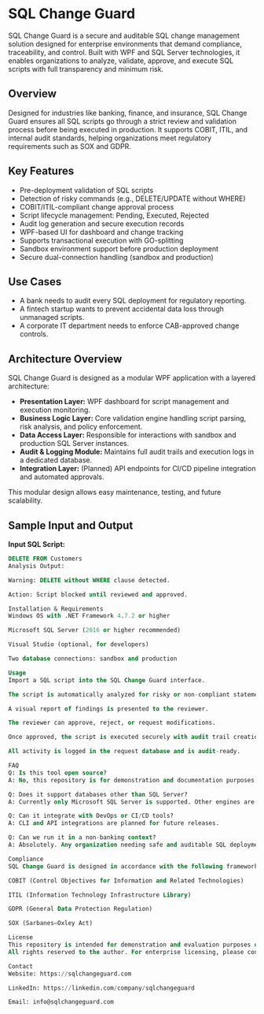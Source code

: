 # SQL Change Guard

SQL Change Guard is a secure and auditable SQL change management solution designed for enterprise environments that demand compliance, traceability, and control. Built with WPF and SQL Server technologies, it enables organizations to analyze, validate, approve, and execute SQL scripts with full transparency and minimum risk.

## Overview

Designed for industries like banking, finance, and insurance, SQL Change Guard ensures all SQL scripts go through a strict review and validation process before being executed in production. It supports COBIT, ITIL, and internal audit standards, helping organizations meet regulatory requirements such as SOX and GDPR.

## Key Features

- Pre-deployment validation of SQL scripts
- Detection of risky commands (e.g., DELETE/UPDATE without WHERE)
- COBIT/ITIL-compliant change approval process
- Script lifecycle management: Pending, Executed, Rejected
- Audit log generation and secure execution records
- WPF-based UI for dashboard and change tracking
- Supports transactional execution with GO-splitting
- Sandbox environment support before production deployment
- Secure dual-connection handling (sandbox and production)

## Use Cases

- A bank needs to audit every SQL deployment for regulatory reporting.
- A fintech startup wants to prevent accidental data loss through unmanaged scripts.
- A corporate IT department needs to enforce CAB-approved change controls.
  
## Architecture Overview

SQL Change Guard is designed as a modular WPF application with a layered architecture:

- **Presentation Layer:** WPF dashboard for script management and execution monitoring.
- **Business Logic Layer:** Core validation engine handling script parsing, risk analysis, and policy enforcement.
- **Data Access Layer:** Responsible for interactions with sandbox and production SQL Server instances.
- **Audit & Logging Module:** Maintains full audit trails and execution logs in a dedicated database.
- **Integration Layer:** (Planned) API endpoints for CI/CD pipeline integration and automated approvals.

This modular design allows easy maintenance, testing, and future scalability.

## Sample Input and Output

**Input SQL Script:**
```sql
DELETE FROM Customers
Analysis Output:

Warning: DELETE without WHERE clause detected.

Action: Script blocked until reviewed and approved.

Installation & Requirements
Windows OS with .NET Framework 4.7.2 or higher

Microsoft SQL Server (2016 or higher recommended)

Visual Studio (optional, for developers)

Two database connections: sandbox and production

Usage
Import a SQL script into the SQL Change Guard interface.

The script is automatically analyzed for risky or non-compliant statements.

A visual report of findings is presented to the reviewer.

The reviewer can approve, reject, or request modifications.

Once approved, the script is executed securely with audit trail creation.

All activity is logged in the request database and is audit-ready.

FAQ
Q: Is this tool open source?
A: No, this repository is for demonstration and documentation purposes. Contact us for licensing options.

Q: Does it support databases other than SQL Server?
A: Currently only Microsoft SQL Server is supported. Other engines are under evaluation.

Q: Can it integrate with DevOps or CI/CD tools?
A: CLI and API integrations are planned for future releases.

Q: Can we run it in a non-banking context?
A: Absolutely. Any organization needing safe and auditable SQL deployments can benefit.

Compliance
SQL Change Guard is designed in accordance with the following frameworks:

COBIT (Control Objectives for Information and Related Technologies)

ITIL (Information Technology Infrastructure Library)

GDPR (General Data Protection Regulation)

SOX (Sarbanes–Oxley Act)

License
This repository is intended for demonstration and evaluation purposes only.
All rights reserved to the author. For enterprise licensing, please contact us directly.

Contact
Website: https://sqlchangeguard.com

LinkedIn: https://linkedin.com/company/sqlchangeguard

Email: info@sqlchangeguard.com
